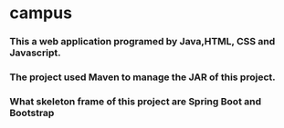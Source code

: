 # campus
### This a web application programed by Java,HTML, CSS and Javascript.
### The project used Maven to manage the JAR of this project.
### What skeleton frame of this project are Spring Boot and Bootstrap
